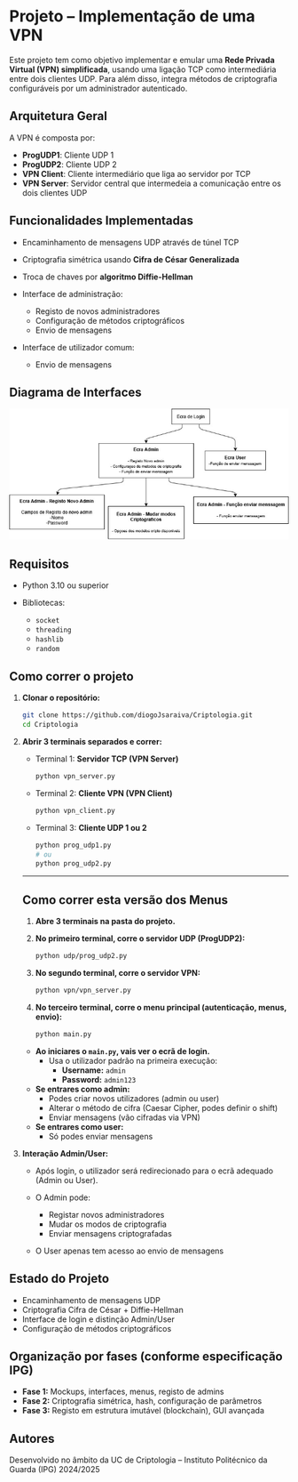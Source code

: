 # Projeto – Implementação de uma VPN

Este projeto tem como objetivo implementar e emular uma **Rede Privada Virtual (VPN) simplificada**, usando uma ligação TCP como intermediária entre dois clientes UDP. Para além disso, integra métodos de criptografia configuráveis por um administrador autenticado.

## Arquitetura Geral

A VPN é composta por:

* **ProgUDP1**: Cliente UDP 1
* **ProgUDP2**: Cliente UDP 2
* **VPN Client**: Cliente intermediário que liga ao servidor por TCP
* **VPN Server**: Servidor central que intermedeia a comunicação entre os dois clientes UDP

## Funcionalidades Implementadas

* Encaminhamento de mensagens UDP através de túnel TCP
* Criptografia simétrica usando **Cifra de César Generalizada**
* Troca de chaves por **algoritmo Diffie-Hellman**
* Interface de administração:

  * Registo de novos administradores
  * Configuração de métodos criptográficos
  * Envio de mensagens
* Interface de utilizador comum:

  * Envio de mensagens

## Diagrama de Interfaces

![Diagrama de ecrãs](./assets/diagrama_criptologia.jpeg)

## Requisitos

* Python 3.10 ou superior
* Bibliotecas:

  * `socket`
  * `threading`
  * `hashlib`
  * `random`

## Como correr o projeto

1. **Clonar o repositório:**

   ```bash
   git clone https://github.com/diogoJsaraiva/Criptologia.git
   cd Criptologia
   ```

2. **Abrir 3 terminais separados e correr:**

   * Terminal 1: **Servidor TCP (VPN Server)**

     ```bash
     python vpn_server.py
     ```

   * Terminal 2: **Cliente VPN (VPN Client)**

     ```bash
     python vpn_client.py
     ```

   * Terminal 3: **Cliente UDP 1 ou 2**

     ```bash
     python prog_udp1.py
     # ou
     python prog_udp2.py
     ```
    ---

    ## Como correr esta versão dos Menus

    1. **Abre 3 terminais na pasta do projeto.**

    2. **No primeiro terminal, corre o servidor UDP (ProgUDP2):**
        ```bash
        python udp/prog_udp2.py
        ```

    3. **No segundo terminal, corre o servidor VPN:**
        ```bash
        python vpn/vpn_server.py
        ```

    4. **No terceiro terminal, corre o menu principal (autenticação, menus, envio):**
        ```bash
        python main.py
        ```

    - **Ao iniciares o `main.py`, vais ver o ecrã de login.**
        - Usa o utilizador padrão na primeira execução:
          - **Username:** `admin`
          - **Password:** `admin123`
    - **Se entrares como admin:**
        - Podes criar novos utilizadores (admin ou user)
        - Alterar o método de cifra (Caesar Cipher, podes definir o shift)
        - Enviar mensagens (vão cifradas via VPN)
    - **Se entrares como user:**
        - Só podes enviar mensagens


3. **Interação Admin/User:**

   * Após login, o utilizador será redirecionado para o ecrã adequado (Admin ou User).
   * O Admin pode:

     * Registar novos administradores
     * Mudar os modos de criptografia
     * Enviar mensagens criptografadas
   * O User apenas tem acesso ao envio de mensagens

## Estado do Projeto

* Encaminhamento de mensagens UDP
* Criptografia Cifra de César + Diffie-Hellman
* Interface de login e distinção Admin/User
* Configuração de métodos criptográficos

## Organização por fases (conforme especificação IPG)

* **Fase 1:** Mockups, interfaces, menus, registo de admins 
* **Fase 2:** Criptografia simétrica, hash, configuração de parâmetros 
* **Fase 3:** Registo em estrutura imutável (blockchain), GUI avançada 

## Autores

Desenvolvido no âmbito da UC de Criptologia – Instituto Politécnico da Guarda (IPG)
2024/2025
